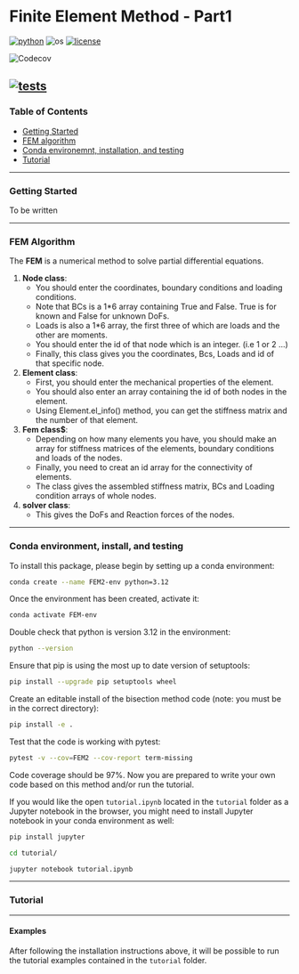 # Finite Element Method - Part1

[![python](https://img.shields.io/badge/python-3.12-blue.svg)](https://www.python.org/)
![os](https://img.shields.io/badge/os-ubuntu%20|%20macos%20|%20windows-blue.svg)
[![license](https://img.shields.io/badge/license-MIT-green.svg)](https://github.com/sandialabs/sibl#license)

![Codecov](https://codecov.io/gh/mrahimi74/FEM2/branch/main/graph/badge.svg)

[![tests](https://github.com/Lejeune-Lab-Graduate-Course-Materials/bisection-method/actions/workflows/tests.yml/badge.svg)](https://github.com/Lejeune-Lab-Graduate-Course-Materials/bisection-method/actions)
---

### Table of Contents
* [Getting Started](#gs)
* [FEM algorithm](#algo)
* [Conda environemnt, installation, and testing](#install)
* [Tutorial](#tutorial)

---

### Getting Started

To be written

---

### FEM Algorithm <a name="algo"></a>

The **FEM** is a numerical method to solve partial differential equations.

1. **Node class**:
   - You should enter the coordinates, boundary conditions and loading conditions.
   - Note that BCs is a 1*6 array containing True and False. True is for known and False for unknown DoFs.
   - Loads is also a 1*6 array, the first three of which are loads and the other are moments.
   - You should enter the id of that node which is an integer. (i.e 1 or 2 ...)
   - Finally, this class gives you the coordinates, Bcs, Loads and id of that specific node.
2. **Element class**:
   - First, you should enter the mechanical properties of the element.
   - You should also enter an array containing the id of both nodes in the element.
   - Using Element.el_info() method, you can get the stiffness matrix and the number of that element.
3. **Fem class$**:
   - Depending on how many elements you have, you should make an array for stiffness matrices of the elements, boundary conditions and loads of the nodes.
   - Finally, you need to creat an id array for the connectivity of elements.
   - The class gives the assembled stiffness matrix, BCs and Loading condition arrays of whole nodes.
4. **solver class**:
   - This gives the DoFs and Reaction forces of the nodes.
---

### Conda environment, install, and testing <a name="install"></a>

To install this package, please begin by setting up a conda environment:
```bash
conda create --name FEM2-env python=3.12
```
Once the environment has been created, activate it:

```bash
conda activate FEM-env
```
Double check that python is version 3.12 in the environment:
```bash
python --version
```
Ensure that pip is using the most up to date version of setuptools:
```bash
pip install --upgrade pip setuptools wheel
```
Create an editable install of the bisection method code (note: you must be in the correct directory):
```bash
pip install -e .
```
Test that the code is working with pytest:
```bash
pytest -v --cov=FEM2 --cov-report term-missing
```
Code coverage should be 97%. Now you are prepared to write your own code based on this method and/or run the tutorial. 


If you would like the open `tutorial.ipynb` located in the `tutorial` folder as a Jupyter notebook in the browser, you might need to install Jupyter notebook in your conda environment as well:
```bash
pip install jupyter
```
```bash
cd tutorial/
```
```bash
jupyter notebook tutorial.ipynb
```
---

### Tutorial <a name="tutorial"></a>

---

#### **Examples**

After following the installation instructions above, it will be possible to run the tutorial examples contained in the `tutorial` folder.